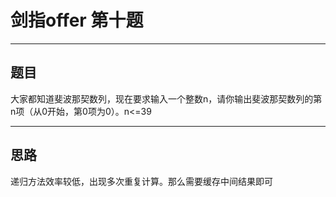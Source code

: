 # 剑指offer 第十题 
***
## 题目 
大家都知道斐波那契数列，现在要求输入一个整数n，请你输出斐波那契数列的第n项（从0开始，第0项为0）。n<=39
***
## 思路
递归方法效率较低，出现多次重复计算。那么需要缓存中间结果即可
